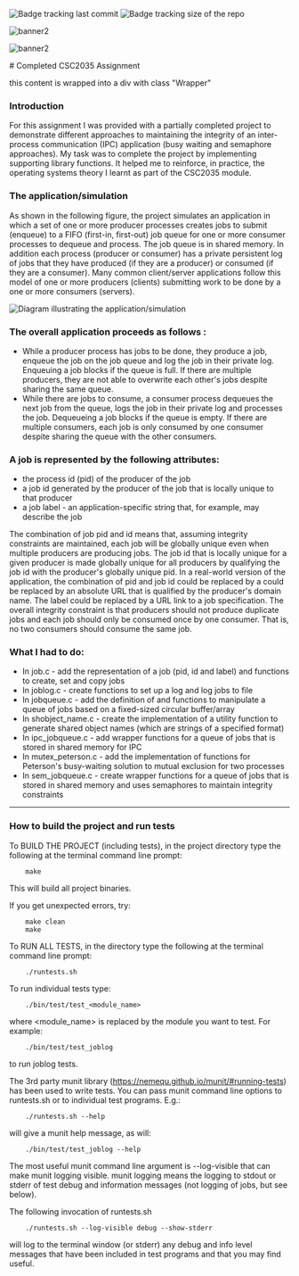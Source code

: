 ![Badge tracking last commit](https://img.shields.io/github/last-commit/Preffet/C-inter-process-communication-simulation?color=%23a877ed) ![Badge tracking size of the repo](https://img.shields.io/github/repo-size/Preffet/C-inter-process-communication-simulation?color=%23867be5)

![banner2](https://user-images.githubusercontent.com/84241003/161315681-45e2d4f6-80bf-409b-bf54-69d3e326b13d.png)



![banner2](https://user-images.githubusercontent.com/84241003/161313461-5fafaad3-0cfb-4e49-afe4-709a18e4a79b.png)

<div class="Wrapper" markdown="1">
# Completed CSC2035 Assignment

this content is wrapped into a div with class "Wrapper"
</div>

### Introduction

For this assignment I was provided with a partially completed project to demonstrate different approaches to maintaining the integrity of an inter-process communication (IPC) application (busy waiting and semaphore approaches). 
My task was to complete the project by implementing supporting library functions. It helped me to reinforce, in practice, the operating systems theory I learnt as part of the CSC2035 module.



### The application/simulation

As shown in the following figure, the project simulates an application in which a set of one or more producer processes creates jobs to submit (enqueue) to a FIFO (first-in, first-out) job queue for one or more consumer processes to dequeue and process. The job queue is in shared memory. In addition each process (producer or consumer) has a private persistent log of jobs that they have produced (if they are a producer) or consumed (if they are a consumer). Many common client/server applications follow this model of one or more producers (clients) submitting work to be done by a one or more consumers (servers).

![Diagram illustrating the application/simulation ](https://github.com/Preffet/markdown-previewer/blob/master/applicationDiagram.jpg)


### The overall application proceeds as follows :
- While a producer process has jobs to be done, they produce a job, enqueue the job on the job queue and log the job in their private log. Enqueuing a job blocks if the queue is full. If there are multiple producers, they are not able to overwrite each other's jobs despite sharing the same queue.
- While there are jobs to consume, a consumer process dequeues the next job from the queue, logs the job in their private log and processes the job. Dequeueing a job blocks if the queue is empty. If there are multiple consumers, each job is only consumed by one consumer despite sharing the queue with the other consumers.

### A job is represented by the following attributes:
- the process id (pid) of the producer of the job
- a job id generated by the producer of the job that is locally unique to that producer
- a job label - an application-specific string that, for example, may describe the job

The combination of job pid and id means that, assuming integrity constraints are maintained, each job will be globally unique even when multiple producers are producing jobs. The job id that is locally unique for a given producer is made globally unique for all producers by qualifying the job id with the producer's globally unique pid. In a real-world version of the application, the combination of pid and job id could be replaced by a could be replaced by an absolute URL that is qualified by the producer's domain name. The label could be replaced by a URL link to a job specification. The overall integrity constraint is that producers should not produce duplicate jobs and each job should only be consumed once by one consumer. That is, no two consumers should consume the same job.

### What I had to do:
- In job.c - add the representation of a job (pid, id and label) and functions to create, set and copy jobs
- In joblog.c - create functions to set up a log and log jobs to file
- In jobqueue.c - add the definition of and functions to manipulate a queue of jobs based on a fixed-sized circular buffer/array
- In shobject_name.c - create the implementation of a utility function to generate shared object names (which are strings of a specified format)
- In ipc_jobqueue.c - add wrapper functions for a queue of jobs that is stored in shared memory for IPC
- In mutex_peterson.c - add the implementation of functions for Peterson's busy-waiting solution to mutual exclusion for two processes
- In sem_jobqueue.c - create wrapper functions for a queue of jobs that is stored in shared memory and uses semaphores to maintain integrity constraints

-----------------------------------------------------------------------------
### How to build the project and run tests

To BUILD THE PROJECT (including tests), in the project directory type the 
following at the terminal command line prompt:
```
    make
```
This will build all project binaries.

If you get unexpected errors, try:
```
    make clean
    make
```

To RUN ALL TESTS, in the directory type the following at the terminal command
line prompt:
```
    ./runtests.sh 
```
To run individual tests type:
```
    ./bin/test/test_<module_name>
```
where <module_name> is replaced by the module you want to test. For example:
```
    ./bin/test/test_joblog
```
to run joblog tests.

The 3rd party munit library (https://nemequ.github.io/munit/#running-tests) has
been used to write tests. You can pass munit command line options to 
runtests.sh or to individual test programs. E.g.:
```
    ./runtests.sh --help
```   
will give a munit help message, as will:
```
    ./bin/test/test_joblog --help
 ```   
The most useful munit command line argument is --log-visible that can make
munit logging visible. munit logging means the logging to stdout or stderr of 
test debug and information messages (not logging of jobs, but see below).

The following invocation of runtests.sh
```
    ./runtests.sh --log-visible debug --show-stderr
```
will log to the terminal window (or stderr) any debug and info level messages 
that have been included in test programs and that you may find useful.

